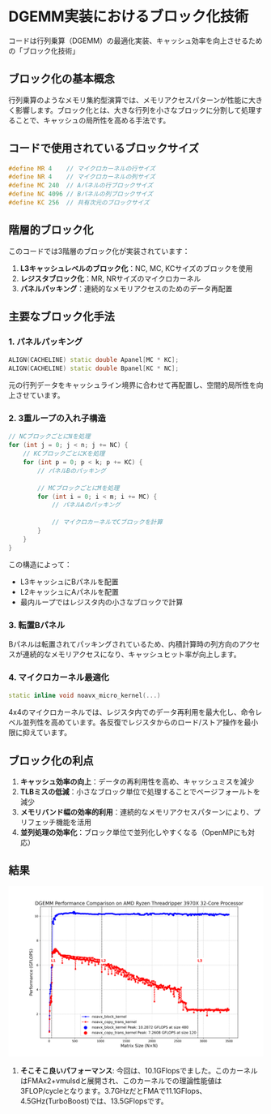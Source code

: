 # DGEMM実装におけるブロック化技術

コードは行列乗算（DGEMM）の最適化実装、キャッシュ効率を向上させるための「ブロック化技術」

## ブロック化の基本概念

行列乗算のようなメモリ集約型演算では、メモリアクセスパターンが性能に大きく影響します。ブロック化とは、大きな行列を小さなブロックに分割して処理することで、キャッシュの局所性を高める手法です。

## コードで使用されているブロックサイズ

```cpp
#define MR 4    // マイクロカーネルの行サイズ
#define NR 4    // マイクロカーネルの列サイズ
#define MC 240  // Aパネルの行ブロックサイズ
#define NC 4096 // Bパネルの列ブロックサイズ
#define KC 256  // 共有次元のブロックサイズ
```

## 階層的ブロック化

このコードでは3階層のブロック化が実装されています：

1. **L3キャッシュレベルのブロック化**：NC, MC, KCサイズのブロックを使用
2. **レジスタブロック化**：MR, NRサイズのマイクロカーネル
3. **パネルパッキング**：連続的なメモリアクセスのためのデータ再配置

## 主要なブロック化手法

### 1. パネルパッキング

```cpp
ALIGN(CACHELINE) static double Apanel[MC * KC];
ALIGN(CACHELINE) static double Bpanel[KC * NC];
```

元の行列データをキャッシュライン境界に合わせて再配置し、空間的局所性を向上させています。

### 2. 3重ループの入れ子構造

```cpp
// NCブロックごとにNを処理
for (int j = 0; j < n; j += NC) {
    // KCブロックごとにKを処理
    for (int p = 0; p < k; p += KC) {
        // パネルBのパッキング

        // MCブロックごとにMを処理
        for (int i = 0; i < m; i += MC) {
            // パネルAのパッキング
            
            // マイクロカーネルでCブロックを計算
        }
    }
}
```

この構造によって：
- L3キャッシュにBパネルを配置
- L2キャッシュにAパネルを配置
- 最内ループではレジスタ内の小さなブロックで計算

### 3. 転置Bパネル

Bパネルは転置されてパッキングされているため、内積計算時の列方向のアクセスが連続的なメモリアクセスになり、キャッシュヒット率が向上します。

### 4. マイクロカーネル最適化

```cpp
static inline void noavx_micro_kernel(...)
```

4x4のマイクロカーネルでは、レジスタ内でのデータ再利用を最大化し、命令レベル並列性を高めています。各反復でレジスタからのロード/ストア操作を最小限に抑えています。

## ブロック化の利点

1. **キャッシュ効率の向上**：データの再利用性を高め、キャッシュミスを減少
2. **TLBミスの低減**：小さなブロック単位で処理することでページフォールトを減少
3. **メモリバンド幅の効率的利用**：連続的なメモリアクセスパターンにより、プリフェッチ機能を活用
4. **並列処理の効率化**：ブロック単位で並列化しやすくなる（OpenMPにも対応）

## 結果
![DGEMM ベンチマークプロット](15/dgemm_benchmark_comparison_plot.png)

1. **そこそこ良いパフォーマンス**: 今回は、10.1GFlopsでました。このカーネルはFMAx2+vmulsdと展開され、このカーネルでの理論性能値は3FLOP/cycleとなります。3.7GHzだとFMAで11.1GFlops、4.5GHz(TurboBoost)では、13.5GFlopsです。
